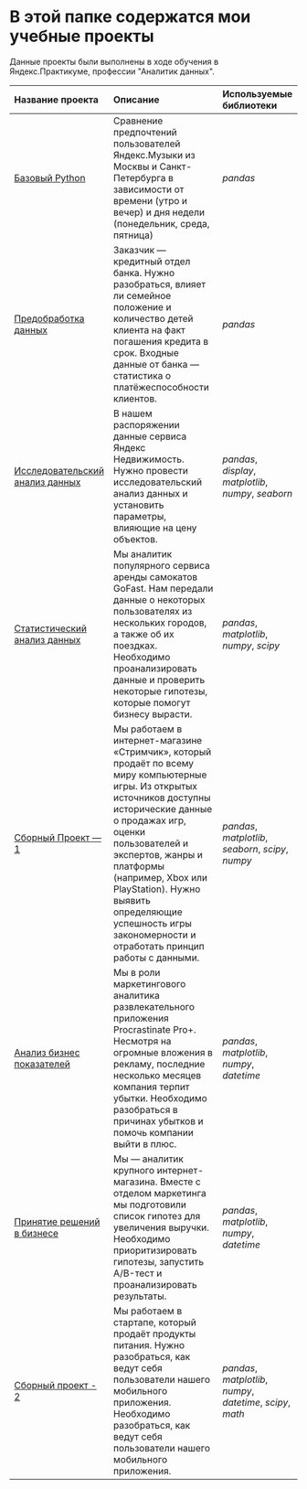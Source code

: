 # В этой папке содержатся мои учебные проекты

Данные проекты были выполнены в ходе обучения в Яндекс.Практикуме, профессии "Аналитик данных".

| Название проекта | Описание | Используемые библиотеки | 
| :---------------------- | :---------------------- | :---------------------- |
| [Базовый Python](https://github.com/Alinoindo/Practicum_projects/tree/main/Базовый%20Python) | Сравнение предпочтений пользователей Яндекс.Музыки из Москвы и Санкт-Петербурга в зависимости от времени (утро и вечер) и дня недели (понедельник, среда, пятница)| *pandas* |
| [ Предобработка данных](https://github.com/Alinoindo/Practicum_projects/tree/main/Предобработка%20данных) | Заказчик — кредитный отдел банка. Нужно разобраться, влияет ли семейное положение и количество детей клиента на факт погашения кредита в срок. Входные данные от банка — статистика о платёжеспособности клиентов. | *pandas* |
| [ Исследовательский анализ данных](https://github.com/Alinoindo/Practicum_projects/tree/main/Исследовательский%20анализ%20данных) | В нашем распоряжении данные сервиса Яндекс Недвижимость. Нужно провести исследовательский анализ данных и установить параметры, влияющие на цену объектов. | *pandas*, *display*, *matplotlib*, *numpy*, *seaborn* |
| [ Статистический анализ данных](https://github.com/Alinoindo/Practicum_projects/tree/main/Статистический%20анализ%20данных) | Мы аналитик популярного сервиса аренды самокатов GoFast. Нам передали данные о некоторых пользователях из нескольких городов, а также об их поездках. Необходимо проанализировать данные и проверить некоторые гипотезы, которые помогут бизнесу вырасти. | *pandas*, *matplotlib*, *numpy*, *scipy* |
| [Сборный Проект — 1](https://github.com/Alinoindo/Practicum_projects/blob/main/Сборный%20Проект%20—%201/READ.md) | Мы работаем в интернет-магазине «Стримчик», который продаёт по всему миру компьютерные игры. Из открытых источников доступны исторические данные о продажах игр, оценки пользователей и экспертов, жанры и платформы (например, Xbox или PlayStation). Нужно выявить определяющие успешность игры закономерности и отработать принцип работы с данными. | *pandas*, *matplotlib*, *seaborn*, *scipy*, *numpy* |
| [ Анализ бизнес показателей](https://github.com/Alinoindo/Practicum_projects/tree/main/Анализ%20бизнес-показателей) | Мы в роли маркетингового аналитика развлекательного приложения Procrastinate Pro+. Несмотря на огромные вложения в рекламу, последние несколько месяцев компания терпит убытки. Необходимо разобраться в причинах убытков и помочь компании выйти в плюс. | *pandas*, *matplotlib*, *numpy*, *datetime* | 
| [ Принятие решений в бизнесе](https://github.com/Alinoindo/Practicum_projects/tree/main/Принятие%20решений%20в%20бизнесе) | Мы — аналитик крупного интернет-магазина. Вместе с отделом маркетинга мы подготовили список гипотез для увеличения выручки. Необходимо приоритизировать гипотезы, запустить A/B-тест и проанализировать результаты. | *pandas*, *matplotlib*, *numpy*, *datetime* |
| [ Сборный проект - 2](https://github.com/Alinoindo/Practicum_projects/tree/main/Сборный%20проект%20-%202) | Мы работаем в стартапе, который продаёт продукты питания. Нужно разобраться, как ведут себя пользователи нашего мобильного приложения. Необходимо разобраться, как ведут себя пользователи нашего мобильного приложения. | *pandas*, *matplotlib*, *numpy*, *datetime*, *scipy*, *math* |
